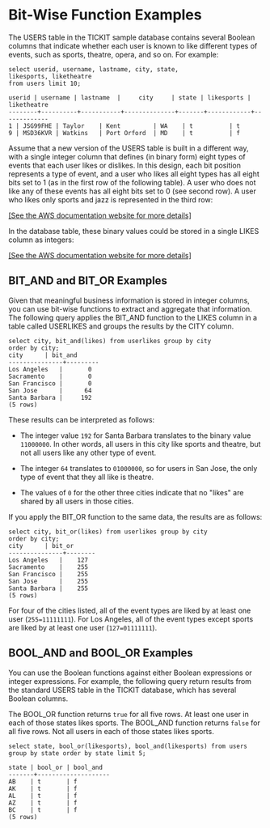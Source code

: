 # Bit\-Wise Function Examples<a name="r_bitwise_examples"></a>

The USERS table in the TICKIT sample database contains several Boolean columns that indicate whether each user is known to like different types of events, such as sports, theatre, opera, and so on\. For example:

```
select userid, username, lastname, city, state, 
likesports, liketheatre
from users limit 10;

userid | username | lastname  |     city     | state | likesports | liketheatre
--------+----------+-----------+--------------+-------+------------+-------------
1 | JSG99FHE | Taylor    | Kent         | WA    | t          | t
9 | MSD36KVR | Watkins   | Port Orford  | MD    | t          | f
```

Assume that a new version of the USERS table is built in a different way, with a single integer column that defines \(in binary form\) eight types of events that each user likes or dislikes\. In this design, each bit position represents a type of event, and a user who likes all eight types has all eight bits set to 1 \(as in the first row of the following table\)\. A user who does not like any of these events has all eight bits set to 0 \(see second row\)\. A user who likes only sports and jazz is represented in the third row:

[\[See the AWS documentation website for more details\]](http://docs.aws.amazon.com/redshift/latest/dg/r_bitwise_examples.html)

In the database table, these binary values could be stored in a single LIKES column as integers:

[\[See the AWS documentation website for more details\]](http://docs.aws.amazon.com/redshift/latest/dg/r_bitwise_examples.html)

## BIT\_AND and BIT\_OR Examples<a name="r_bitwise_examples-bit_and-and-bit_or-examples"></a>

Given that meaningful business information is stored in integer columns, you can use bit\-wise functions to extract and aggregate that information\. The following query applies the BIT\_AND function to the LIKES column in a table called USERLIKES and groups the results by the CITY column\. 

```
select city, bit_and(likes) from userlikes group by city 
order by city;
city      | bit_and
---------------+---------
Los Angeles   |       0
Sacramento    |       0
San Francisco |       0
San Jose      |      64
Santa Barbara |     192
(5 rows)
```

These results can be interpreted as follows:

+ The integer value `192` for Santa Barbara translates to the binary value `11000000`\. In other words, all users in this city like sports and theatre, but not all users like any other type of event\.

+ The integer `64` translates to `01000000`, so for users in San Jose, the only type of event that they all like is theatre\.

+ The values of `0` for the other three cities indicate that no "likes" are shared by all users in those cities\.

If you apply the BIT\_OR function to the same data, the results are as follows:

```
select city, bit_or(likes) from userlikes group by city
order by city;
city      | bit_or
---------------+--------
Los Angeles   |    127
Sacramento    |    255
San Francisco |    255
San Jose      |    255
Santa Barbara |    255
(5 rows)
```

For four of the cities listed, all of the event types are liked by at least one user \(`255=11111111`\)\. For Los Angeles, all of the event types except sports are liked by at least one user \(`127=01111111`\)\.

## BOOL\_AND and BOOL\_OR Examples<a name="r_bitwise_examples-bool_and-and-bool_or-examples"></a>

You can use the Boolean functions against either Boolean expressions or integer expressions\. For example, the following query return results from the standard USERS table in the TICKIT database, which has several Boolean columns\.

The BOOL\_OR function returns `true` for all five rows\. At least one user in each of those states likes sports\. The BOOL\_AND function returns `false` for all five rows\. Not all users in each of those states likes sports\.

```
select state, bool_or(likesports), bool_and(likesports) from users 
group by state order by state limit 5;

state | bool_or | bool_and
-------+--------------------
AB    | t       | f
AK    | t       | f
AL    | t       | f
AZ    | t       | f
BC    | t       | f
(5 rows)
```